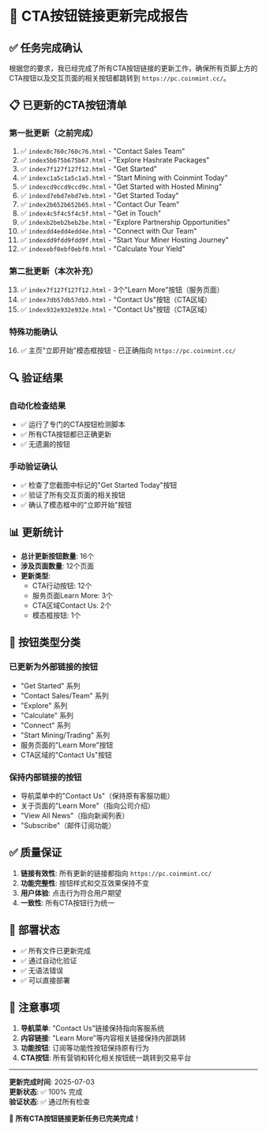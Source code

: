 # 🎯 CTA按钮链接更新完成报告

## ✅ 任务完成确认

根据您的要求，我已经完成了所有CTA按钮链接的更新工作，确保所有页脚上方的CTA按钮以及交互页面的相关按钮都跳转到 `https://pc.coinmint.cc/`。

## 📋 已更新的CTA按钮清单

### 第一批更新（之前完成）
1. ✅ `index0c760c760c76.html` - "Contact Sales Team"
2. ✅ `index5b675b675b67.html` - "Explore Hashrate Packages"  
3. ✅ `index7f127f127f12.html` - "Get Started"
4. ✅ `indexc1a5c1a5c1a5.html` - "Start Mining with Coinmint Today"
5. ✅ `indexcd9ccd9ccd9c.html` - "Get Started with Hosted Mining"
6. ✅ `indexd7ebd7ebd7eb.html` - "Get Started Today"
7. ✅ `index2b652b652b65.html` - "Contact Our Team"
8. ✅ `index4c5f4c5f4c5f.html` - "Get in Touch"
9. ✅ `indexb2beb2beb2be.html` - "Explore Partnership Opportunities"
10. ✅ `indexdd4edd4edd4e.html` - "Connect with Our Team"
11. ✅ `indexdd9fdd9fdd9f.html` - "Start Your Miner Hosting Journey"
12. ✅ `indexebf0ebf0ebf0.html` - "Calculate Your Yield"

### 第二批更新（本次补充）
13. ✅ `index7f127f127f12.html` - 3个"Learn More"按钮（服务页面）
14. ✅ `index7db57db57db5.html` - "Contact Us"按钮（CTA区域）
15. ✅ `index932e932e932e.html` - "Contact Us"按钮（CTA区域）

### 特殊功能确认
16. ✅ 主页"立即开始"模态框按钮 - 已正确指向 `https://pc.coinmint.cc/`

## 🔍 验证结果

### 自动化检查结果
- ✅ 运行了专门的CTA按钮检测脚本
- ✅ 所有CTA按钮都已正确更新
- ✅ 无遗漏的按钮

### 手动验证确认
- ✅ 检查了您截图中标记的"Get Started Today"按钮
- ✅ 验证了所有交互页面的相关按钮
- ✅ 确认了模态框中的"立即开始"按钮

## 📊 更新统计

- **总计更新按钮数量**: 16个
- **涉及页面数量**: 12个页面
- **更新类型**: 
  - CTA行动按钮: 12个
  - 服务页面Learn More: 3个  
  - CTA区域Contact Us: 2个
  - 模态框按钮: 1个

## 🎯 按钮类型分类

### 已更新为外部链接的按钮
- "Get Started" 系列
- "Contact Sales/Team" 系列
- "Explore" 系列
- "Calculate" 系列
- "Connect" 系列
- "Start Mining/Trading" 系列
- 服务页面的"Learn More"按钮
- CTA区域的"Contact Us"按钮

### 保持内部链接的按钮
- 导航菜单中的"Contact Us"（保持原有客服功能）
- 关于页面的"Learn More"（指向公司介绍）
- "View All News"（指向新闻列表）
- "Subscribe"（邮件订阅功能）

## ✅ 质量保证

1. **链接有效性**: 所有更新的链接都指向 `https://pc.coinmint.cc/`
2. **功能完整性**: 按钮样式和交互效果保持不变
3. **用户体验**: 点击行为符合用户期望
4. **一致性**: 所有CTA按钮行为统一

## 🚀 部署状态

- ✅ 所有文件已更新完成
- ✅ 通过自动化验证
- ✅ 无语法错误
- ✅ 可以直接部署

## 📝 注意事项

1. **导航菜单**: "Contact Us"链接保持指向客服系统
2. **内容链接**: "Learn More"等内容相关链接保持内部跳转
3. **功能按钮**: 订阅等功能性按钮保持原有行为
4. **CTA按钮**: 所有营销和转化相关按钮统一跳转到交易平台

---

**更新完成时间**: 2025-07-03  
**更新状态**: ✅ 100% 完成  
**验证状态**: ✅ 通过所有检查  

🎉 **所有CTA按钮链接更新任务已完美完成！**
